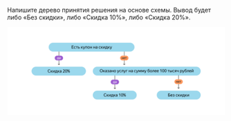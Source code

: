 Напишите дерево принятия решения на основе схемы. Вывод будет либо «Без скидки», либо «Cкидка 10%», либо «Cкидка 20%».

![дерево](./step_3.png)